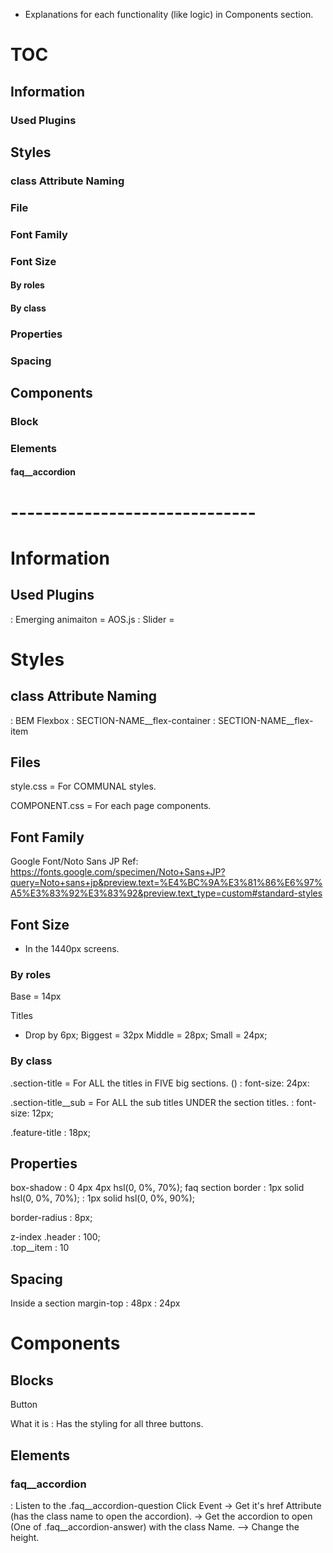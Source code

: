* Explanations for each functionality (like logic) in Components section. 
# TOC
## Information
### Used Plugins
## Styles 
### class Attribute Naming
### File
### Font Family
### Font Size
#### By roles
#### By class 
### Properties
### Spacing 

## Components
### Block
### Elements
#### faq__accordion


# ------------------------------
# Information
## Used Plugins
: Emerging animaiton = AOS.js
: Slider = 

# Styles
## class Attribute Naming
: BEM
Flexbox
: SECTION-NAME__flex-container
: SECTION-NAME__flex-item

## Files
style.css
= For COMMUNAL styles.

COMPONENT.css
= For each page components.
## Font Family
Google Font/Noto Sans JP
  Ref: https://fonts.google.com/specimen/Noto+Sans+JP?query=Noto+sans+jp&preview.text=%E4%BC%9A%E3%81%86%E6%97%A5%E3%83%92%E3%83%92&preview.text_type=custom#standard-styles

## Font Size
* In the 1440px screens.
### By roles
Base = 14px

Titles
  * Drop by 6px;
  Biggest = 32px
  Middle = 28px;
  Small = 24px;

### By class 
.section-title
  = For ALL the titles in FIVE big sections. ()
  : font-size: 24px:
  
  .section-title__sub
  = For ALL the sub titles UNDER the section titles. 
  : font-size: 12px;


.feature-title
  : 18px;

## Properties
box-shadow
  : 0 4px 4px hsl(0, 0%, 70%);
  faq section
border
  : 1px solid hsl(0, 0%, 70%); 
  : 1px solid hsl(0, 0%, 90%); 

border-radius
  : 8px;

z-index
.header
  : 100;     
.top__item
  : 10

## Spacing 
Inside a section
  margin-top
    : 48px
    : 24px

# Components
## Blocks
Button
  <div class="button">
    What it is
    : Has the styling for all three buttons. 

## Elements

### faq__accordion 
: Listen to the .faq__accordion-question Click Event
-> Get it's href Attribute (has the class name to open the accordion).
-> Get the accordion to open (One of .faq__accordion-answer) with the class Name. 
--> Change the height. 